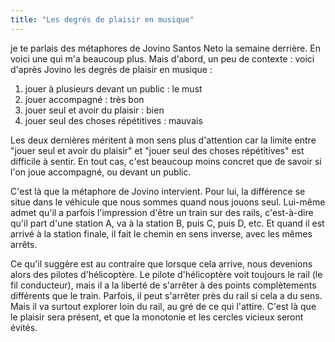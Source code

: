```yaml
---
title: "Les degrés de plaisir en musique"
---
```


je te parlais des métaphores de Jovino Santos Neto la semaine derrière. En 
voici une qui m'a beaucoup plus. Mais d'abord, un peu de contexte : voici 
d'après Jovino les degrés de plaisir en musique :

1. jouer à plusieurs devant un public : le must
2. jouer accompagné : très bon
3. jouer seul et avoir du plaisir : bien
4. jouer seul des choses répétitives : mauvais

Les deux dernières méritent à mon sens plus d'attention car la limite entre 
"jouer seul et avoir du plaisir" et "jouer seul des choses répétitives" est 
difficile à sentir. En tout cas, c'est beaucoup moins concret que de savoir si 
l'on joue accompagné, ou devant un public.

C'est là que la métaphore de Jovino intervient. Pour lui, la différence se 
situe dans le véhicule que nous sommes quand nous jouons seul. Lui-même admet 
qu'il a parfois l'impression d'être un train sur des rails, c'est-à-dire qu'il 
part d'une station A, va à la station B, puis C, puis D, etc. Et quand il est 
arrivé à la station finale, il fait le chemin en sens inverse, avec les mêmes 
arrêts.

Ce qu'il suggère est au contraire que lorsque cela arrive, nous devenions alors 
des pilotes d'hélicoptère. Le pilote d'hélicoptère voit toujours le rail (le 
fil conducteur), mais il a la liberté de s'arrêter à des points complètements 
différents que le train. Parfois, il peut s'arrêter près du rail si cela a du 
sens. Mais il va surtout explorer loin du rail, au gré de ce qui l'attire. 
C'est là que le plaisir sera présent, et que la monotonie et les cercles 
vicieux seront évités.

